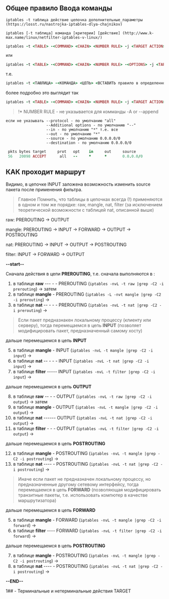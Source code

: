 ## Общее правило Ввода команды

``` 
iptables -t таблица действие цепочка дополнительные_параметры (https://losst.ru/nastrojka-iptables-dlya-chajnikov)

iptables [-t таблица] команда [критерии] [действие] (http://www.k-max.name/linux/netfilter-iptables-v-linux/)
```
```ruby
iptables -t <TABLE> -<COMMAND> <CHAIN> <NUMBER RULE> -j <TARGET ACTION> -<OPTIONS>

или

iptables -t <TABLE> -<COMMAND> <CHAIN> <NUMBER RULE> -<OPTIONS> -j <TARGET ACTION>
```
т.е.

```ruby
iptables -t <ТАЮЛИЦА> -<КОМАНДА> <ЦЕПЬ> <ВСТАВИТЬ правило в определенное место в цепи> -j <Конечное действие> <ОПЦИИ>
```
более подробно это выглядит так
```ruby
iptables -t <TABLE> -<COMMAND> <CHAIN> <NUMBER RULE> -j <TARGET ACTION> -p <PROTOCOL> -i <IN_INTERFACE> -o <OUT_INTERFACE> -s <SOURCE_IP-addr/nerwork> -d <DESTTINATION_IP-addr/network> -<ADDITIONAL MATCH>
```
> !* NUMBER RULE - не указывается для комманды -A or --append

```
если не указывать --protocol - по умолчанию "all"
                  --Additional options - по умолчанию "--"
                  --in - по умолчанию "*" т.е. все
                  --out - по умолчанию "*"
                  --source - по умолчанию 0.0.0.0/0
                  --destination - по умолчанию 0.0.0.0/0
```
```ruby
 pkts bytes target     prot   opt    in     out     source               destination          <additional match>
 56   20098 ACCEPT      all   --     *      *       0.0.0.0/0            0.0.0.0/0            ctstate RELATED,ESTABLISHED
```    
## КАК проходит маршрут


Видимо, в цепочке INPUT заложена возможность изменить source пакета после применения фильтра.
> Главное Помнить, что таблицы в цепочках всегда (!) применяются в одном и том же порядке: raw, mangle, nat, filter (за исключением теоретической возможности с таблицей nat, описанной выше)

raw:	PREROUTING -> OUTPUT

mangle:	PREROUTING -> INPUT -> FORWARD -> OUTPUT -> POSTROUTING

nat:	PREROUTING -> INPUT -> OUTPUT -> POSTROUTING

filter:	INPUT -> FORWARD -> OUTPUT

**--start--**

Сначала действия в цепи **PREROUTING**, т.е. сначала выполняются в :

1. в таблице **raw** --- - - PREROUTING (`iptables -nvL -t raw |grep -C2 -i prerouting`) -> затем
2. в таблице **mangle** - PREROUTING (`iptables -L -nvt mangle |grep -C2 -i prerouting`) -> 
3. в таблице **nat** -- - - - PREROUTING (`iptables -nvL -t nat |grep -C2 -i prerouting`) -> 

> Если пакет предназнакен локальному процессу (клиенту или серверу), тогда перемещаемся в цепь **INPUT** (позволяет модифицировать пакет, предназначенный самому хосту)

дальше перемещаемся в цепь **INPUT** 

5. в таблице **mangle** - INPUT (`iptables -nvL -t mangle |grep -C2 -i input`) -> 
6. в таблице **nat** -- - - - INPUT (`iptables -nvL -t nat |grep -C2 -i input`) ->
7. в таблице **filter** ----- INPUT (`iptables -nvL -t filter |grep -C2 -i input`) -> 

дальше перемещаемся в цепь **OUTPUT**

8. в таблице **raw** -- - - OUTPUT (`iptables -nvL -t raw |grep -C2 -i output`) -> затем
9. в таблице **mangle** - OUTPUT (`iptables -nvL -t mangle |grep -C2 -i output`) -> 
10. в таблице **nat** ------ OUTPUT (`iptables -nvL -t nat |grep -C2 -i output`) ->
11. в таблице **filter** - - - OUTPUT (`iptables -nvL -t filter |grep -C2 -i output`) -> 

дальше перемещаемся в цепь **POSTROUTING**

12. в таблице **mangle** - POSTROUTING (`iptables -nvL -t mangle |grep -C2 -i postrouting`) -> 
13. в таблице **nat** ---- - POSTROUTING (`iptables -nvL -t nat |grep -C2 -i postrouting`) -> 

> Иначе если пакет не предназначен локальному процессу, но предназначенные другому сетевому интерфейсу, тогда перемещаемся в цепь **FORWARD**  (позволяющая модифицировать транзитные пакеты, т.е. использовать компютер в качестве маршрутизатора)

дальше перемещаемся в цепь **FORWARD**

5. в таблице **mangle** - FORWARD (`iptables -nvL -t mangle |grep -C2 -i forward`) ->
6. в таблице **filter** ---- FORWARD (`iptables -nvL -t filter |grep -C2 -i forward`) ->

дальше перемещаемся в цепь **POSTROUTING**

7. в таблице **mangle** - POSTROUTING (`iptables -nvL -t mangle |grep -C2 -i postrouting`) -> 
8. в таблице **nat** ---- - POSTROUTING (`iptables -nvL -t nat |grep -C2 -i postrouting`) -> 

**--END--**

1## -
Терминальные и нетерминальные действия TARGET
